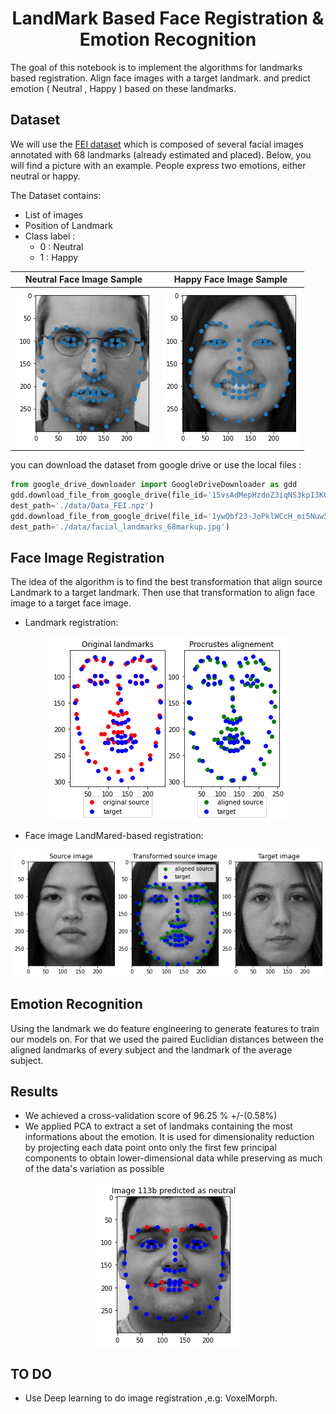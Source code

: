 
<h1 style="text-align:center">LandMark Based Face Registration & Emotion Recognition</h1>



The goal of this notebook is to implement the algorithms  for landmarks based registration.
Align face images with a target landmark. and predict emotion ( Neutral , Happy ) based on these landmarks.

## Dataset 
We will use the [FEI dataset](https://fei.edu.br/~cet/facedatabase.html) which is composed of several facial images annotated with 68 landmarks (already estimated and placed). Below, you will find a picture with an example. People express two emotions, either neutral or happy.

The Dataset contains: 
- List of images
- Position of Landmark
- Class label : 
    - 0 : Neutral 
    - 1 : Happy



|Neutral Face Image Sample          |  Happy Face Image Sample |
:-------------------------:|:-------------------------:
![](./images/0.png)  |  ![](./images/1.png)  |
you can download the dataset from google drive  or use the local files : 

```python 
from google_drive_downloader import GoogleDriveDownloader as gdd
gdd.download_file_from_google_drive(file_id='15vsAdMepHzdoZ3iqNS3kpI3KGW7D0vRs',
dest_path='./data/Data_FEI.npz')
gdd.download_file_from_google_drive(file_id='1ywQbf23-JoPklWCcH_mi5Nuw5BQskxvB',
dest_path='./data/facial_landmarks_68markup.jpg')
```

## Face Image Registration
The idea of the algorithm is to find the best transformation that align source Landmark to a target landmark. Then use that transformation to align face image to a target face image. 
- Landmark registration: 
<img style="display: block; margin: auto;" alt="BratsField" src="./images/4.png">

- Face image LandMared-based registration: 
<img style="display: block; margin: auto;" alt="BratsField" src="./images/5.png">

## Emotion Recognition 

Using the landmark we do feature engineering to generate features to train our models on. 
For that we used  the paired Euclidian distances between the aligned landmarks of every subject  and the landmark of the average subject. 




## Results 

- We achieved a cross-validation score of 96.25 % +/-(0.58%)
- We applied PCA to extract a set of landmaks containing the most informations about the emotion. It is used for dimensionality reduction by projecting each data point onto only the first few principal components to obtain lower-dimensional data while preserving as much of the data's variation as possible

<img style="display: block; margin: auto;" alt="BratsField" src="./images/6.png">


## TO DO 
- Use Deep learning to do image registration ,e.g: VoxelMorph. 